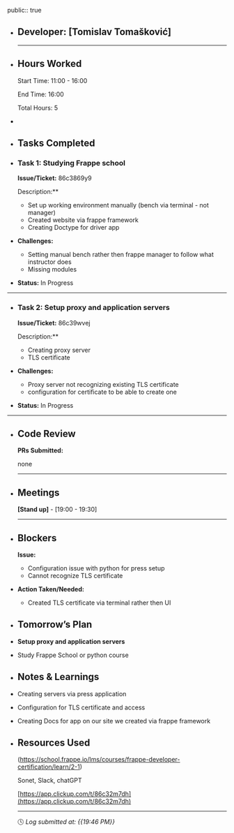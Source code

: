 public:: true

- ## Developer: [Tomislav Tomašković]
  
  ---
- ## Hours Worked
  
  Start Time: 11:00 - 16:00 
  
  End Time: 16:00
  
  Total Hours: 5
-
- ## Tasks Completed
- ### Task 1:  Studying Frappe school
  
  **Issue/Ticket:** 86c3869y9
  
  Description:**
	- Set up working environment manually (bench via terminal - not manager)
	- Created website via frappe framework
	- Creating Doctype for driver app
- **Challenges:**
	- Setting manual bench rather then frappe manager to follow what instructor does
	- Missing modules
- **Status:**  In Progress
- ---
- ### Task 2:  **Setup proxy and application servers**
  
  **Issue/Ticket:** 86c39wvej
  
  Description:**
	- Creating proxy server
	- TLS certificate
- **Challenges:**
	- Proxy server not recognizing existing TLS certificate
	- configuration for certificate to be able to create one
- **Status:**  In Progress
- ---
- ## Code Review
  
  **PRs Submitted:**
  
  none
  
  ---
- ## Meetings
  
  **[Stand up]** - [19:00 - 19:30]
  
  ---
- ## Blockers
  
  **Issue:**
	- Configuration issue with python for press setup
	- Cannot recognize TLS certificate
- **Action Taken/Needed:**
	- Created TLS certificate via terminal rather then UI
- ## Tomorrow’s Plan
- **Setup proxy and application servers**
- Study Frappe School or python course
- ## Notes & Learnings
- Creating servers via press application
- Configuration for TLS certificate and access
- Creating Docs for app on our site we created via frappe framework
- ## Resources Used
  
  (https://school.frappe.io/lms/courses/frappe-developer-certification/learn/2-1)
  
  Sonet, Slack, chatGPT
  
  [https://app.clickup.com/t/86c32m7dh](https://app.clickup.com/t/86c32m7dh)
  
  ---
  
  🕓 *Log submitted at: {{19:46 PM}}*
